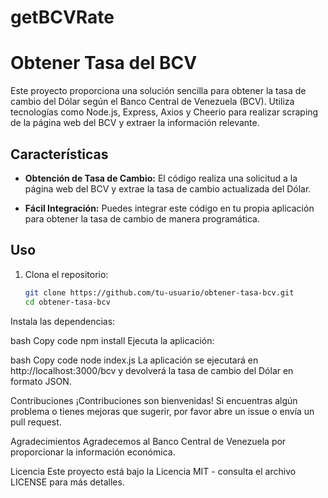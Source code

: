 # getBCVRate

# Obtener Tasa del BCV

Este proyecto proporciona una solución sencilla para obtener la tasa de cambio del Dólar según el Banco Central de Venezuela (BCV). Utiliza tecnologías como Node.js, Express, Axios y Cheerio para realizar scraping de la página web del BCV y extraer la información relevante.

## Características

- **Obtención de Tasa de Cambio:** El código realiza una solicitud a la página web del BCV y extrae la tasa de cambio actualizada del Dólar.

- **Fácil Integración:** Puedes integrar este código en tu propia aplicación para obtener la tasa de cambio de manera programática.

## Uso

1. Clona el repositorio:

   ```bash
   git clone https://github.com/tu-usuario/obtener-tasa-bcv.git
   cd obtener-tasa-bcv
Instala las dependencias:

bash
Copy code
npm install
Ejecuta la aplicación:

bash
Copy code
node index.js
La aplicación se ejecutará en http://localhost:3000/bcv y devolverá la tasa de cambio del Dólar en formato JSON.

Contribuciones
¡Contribuciones son bienvenidas! Si encuentras algún problema o tienes mejoras que sugerir, por favor abre un issue o envía un pull request.

Agradecimientos
Agradecemos al Banco Central de Venezuela por proporcionar la información económica.

Licencia
Este proyecto está bajo la Licencia MIT - consulta el archivo LICENSE para más detalles.
